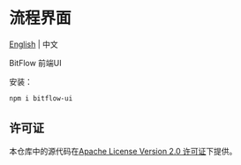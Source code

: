 <!-- markdownlint-disable MD030 -->

# 流程界面

[English](./README.md) | 中文

BitFlow 前端UI



安装：

```bash
npm i bitflow-ui
```

## 许可证

本仓库中的源代码在[Apache License Version 2.0 许可证](https://github.com/NexentAI/BitFlow/blob/master/LICENSE.md)下提供。
